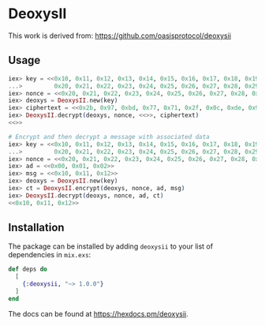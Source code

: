 # DeoxysII

This work is derived from: https://github.com/oasisprotocol/deoxysii

## Usage

```elixir
iex> key = <<0x10, 0x11, 0x12, 0x13, 0x14, 0x15, 0x16, 0x17, 0x18, 0x19, 0x1a, 0x1b, 0x1c, 0x1d, 0x1e, 0x1f,
...>         0x20, 0x21, 0x22, 0x23, 0x24, 0x25, 0x26, 0x27, 0x28, 0x29, 0x2a, 0x2b, 0x2c, 0x2d, 0x2e, 0x2f>>
iex> nonce = <<0x20, 0x21, 0x22, 0x23, 0x24, 0x25, 0x26, 0x27, 0x28, 0x29, 0x2a, 0x2b, 0x2c, 0x2d, 0x2e>>
iex> deoxys = DeoxysII.new(key)
iex> ciphertext = <<0x2b, 0x97, 0xbd, 0x77, 0x71, 0x2f, 0x0c, 0xde, 0x97, 0x53, 0x09, 0x95, 0x9d, 0xfe, 0x1d, 0x7c>>
iex> DeoxysII.decrypt(deoxys, nonce, <<>>, ciphertext)
<<>>

# Encrypt and then decrypt a message with associated data
iex> key = <<0x10, 0x11, 0x12, 0x13, 0x14, 0x15, 0x16, 0x17, 0x18, 0x19, 0x1a, 0x1b, 0x1c, 0x1d, 0x1e, 0x1f,
...>         0x20, 0x21, 0x22, 0x23, 0x24, 0x25, 0x26, 0x27, 0x28, 0x29, 0x2a, 0x2b, 0x2c, 0x2d, 0x2e, 0x2f>>
iex> nonce = <<0x20, 0x21, 0x22, 0x23, 0x24, 0x25, 0x26, 0x27, 0x28, 0x29, 0x2a, 0x2b, 0x2c, 0x2d, 0x2e>>
iex> ad = <<0x00, 0x01, 0x02>>
iex> msg = <<0x10, 0x11, 0x12>>
iex> deoxys = DeoxysII.new(key)
iex> ct = DeoxysII.encrypt(deoxys, nonce, ad, msg)
iex> DeoxysII.decrypt(deoxys, nonce, ad, ct)
<<0x10, 0x11, 0x12>>
```

## Installation

The package can be installed by adding `deoxysii` to your list of dependencies in `mix.exs`:

```elixir
def deps do
  [
    {:deoxysii, "~> 1.0.0"}
  ]
end
```

The docs can be found at <https://hexdocs.pm/deoxysii>.

